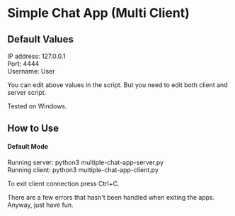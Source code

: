 Simple Chat App (Multi Client)
==============================
<h2>Default Values</h2>
IP address: 127.0.0.1<br>
Port: 4444<br>
Username: User<br>

You can edit above values in the script. But you need to edit both client and server script.<br>

Tested on Windows.

<h2>How to Use</h2>
<h4>Default Mode</h4>
Running server: python3 multiple-chat-app-server.py<br>
Running client: python3 multiple-chat-app-client.py<br>

To exit client connection press Ctrl+C.<br>

There are a few errors that hasn't been handled when exiting the apps.<br>
Anyway, just have fun.
